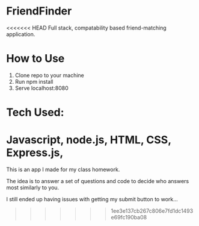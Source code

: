 # FriendFinder
<<<<<<< HEAD
Full stack, compatability based friend-matching application.

# How to Use
1. Clone repo to your machine
2. Run npm install
3. Serve localhost:8080

# Tech Used:
Javascript, node.js, HTML, CSS, Express.js, 
=======

This is an app I made for my class homework.

The idea is to answer a set of questions and code to decide who answers most similarly to you.

I still ended up having issues with getting my submit button to work...
>>>>>>> 1ee3e137cb267c806e7fd1dc1493e69fc190ba08
